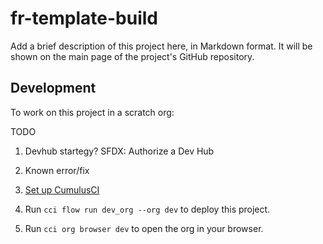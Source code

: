 # fr-template-build

Add a brief description of this project here, in Markdown format.
It will be shown on the main page of the project's GitHub repository.

## Development

To work on this project in a scratch org:

TODO
1. Devhub startegy? SFDX: Authorize a Dev Hub
2. Known error/fix

1. [Set up CumulusCI](https://cumulusci.readthedocs.io/en/latest/tutorial.html)
2. Run `cci flow run dev_org --org dev` to deploy this project.
3. Run `cci org browser dev` to open the org in your browser.